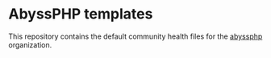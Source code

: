 # AbyssPHP templates

This repository contains the default community health files for the [abyssphp](https://github.com/abyssphp) organization.

